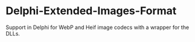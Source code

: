 # Delphi-Extended-Images-Format
Support in Delphi for WebP and Heif image codecs with a wrapper for the DLLs.
